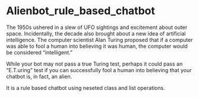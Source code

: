 # Alienbot_rule_based_chatbot
The 1950s ushered in a slew of UFO sightings and excitement about outer space. Incidentally, the decade also brought about a new idea of artificial intelligence. The computer scientist Alan Turing proposed that if a computer was able to fool a human into believing it was human, the computer would be considered “intelligent.”

While your bot may not pass a true Turing test, perhaps it could pass an “E.T.uring” test if you can successfully fool a human into believing that your chatbot is, in fact, an alien.

It is a rule based chatbot using neseted class and list operations.
